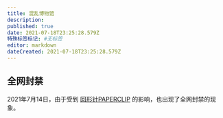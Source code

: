 ```yaml
---
title: 混乱博物馆
description: 
published: true
date: 2021-07-18T23:25:28.579Z
特殊标签标记: #无标签
editor: markdown
dateCreated: 2021-07-18T23:25:28.579Z
---
```


## 全网封禁

2021年7月14日，由于受到 [回形针PAPERCLIP](/people/回形针PAPERCLIP) 的影响，也出现了全网封禁的现象。
